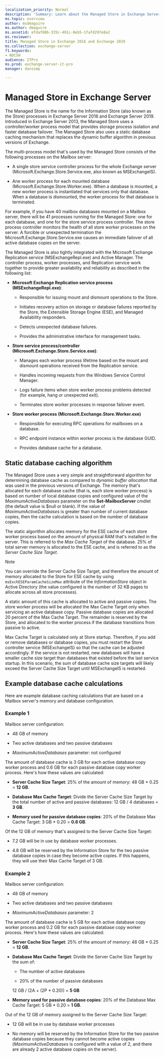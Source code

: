 ```yaml
---
localization_priority: Normal
description: 'Summary: Learn about the Managed Store in Exchange Server 2016 and 2019'
ms.topic: overview
author: msdmaguire
ms.author: dmaguire
ms.assetid: efdaf80b-335c-491c-8eb5-1fafd297e8a2
ms.reviewer: 
title: Managed Store in Exchange 2016 and Exchange 2019
ms.collection: exchange-server
f1.keywords:
- NOCSH
audience: ITPro
ms.prod: exchange-server-it-pro
manager: dansimp

---
```


# Managed Store in Exchange Server

The Managed Store is the name for the Information Store (also known as the Store) processes in Exchange Server 2016 and Exchange Server 2019. Introduced in Exchange Server 2013, the Managed Store uses a controller/worker process model that provides storage process isolation and faster database failover. The Managed Store also uses a static database caching mechanism that replaces the dynamic buffer algorithm in previous versions of Exchange.

The multi-process model that's used by the Managed Store consists of the following processes on the Mailbox server:

- A single store service controller process for the whole Exchange server (Microsoft.Exchange.Store.Service.exe, also known as MSExchangeIS).

- Ane worker process for each mounted database (Microsoft.Exchange.Store.Worker.exe). When a database is mounted, a new worker process is instantiated that services only that database. When a database is dismounted, the worker process for that database is terminated.

For example, if you have 40 mailbox databases mounted on a Mailbox server, there will be 41 processes running for the Managed Store: one for each database, and one for the store service process controller. The store process controller monitors the health of all store worker processes on the server. A forcible or unexpected termination the Microsoft.Exchange.Store.Service.exe causes an immediate failover of all active database copies on the server.

The Managed Store is also tightly integrated with the Microsoft Exchange Replication service (MSExchangeRepl.exe) and Active Manager. The controller process, worker processes, and Replication service work together to provide greater availability and reliability as described in the following list:

- **Microsoft Exchange Replication service process (MSExchangeRepl.exe)**:

  - Responsible for issuing mount and dismount operations to the Store.

  - Initiates recovery action on storage or database failures reported by the Store, the Extensible Storage Engine (ESE), and Managed Availability responders.

  - Detects unexpected database failures.

  - Provides the administrative interface for management tasks.

- **Store service process/controller (Microsoft.Exchange.Store.Service.exe)**:

  - Manages each worker process lifetime based on the mount and dismount operations received from the Replication service.

  - Handles incoming requests from the Windows Service Control Manager.

  - Logs failure items when store worker process problems detected (for example, hang or unexpected exit).

  - Terminates store worker processes in response failover event.

- **Store worker process (Microsoft.Exchange.Store.Worker.exe)**

  - Responsible for executing RPC operations for mailboxes on a database.

  - RPC endpoint instance within worker process is the database GUID.

  - Provides database cache for a database.

## Static database caching algorithm

The Managed Store uses a very simple and straightforward algorithm for determining database cache as compared to *dynamic buffer allocation* that was used in the previous versions of Exchange. The memory that's allocated for each database cache (that is, each store worker process) is based on number of local database copies and configured value of the *MaximumActiveDatabases* parameter on the **Set-MailboxServer** cmdlet (the default value is $null or blank). If the value of *MaximumActiveDatabases* is greater than number of current database copies, then the cache calculation is based on the number of database copies.

The static algorithm allocates memory for the ESE cache of each store worker process based on the amount of physical RAM that's installed in the server. This is referred to the *Max Cache Target* of the database. 25% of total server memory is allocated to the ESE cache, and is referred to as the *Server Cache Size Target*.

> [!NOTE]
> You can override the Server Cache Size Target, and therefore the amount of memory allocated to the Store for ESE cache by using `msExchESEParamCacheSizeMax` attribute of the *InformationStore* object in Active Directory (the value configured is the number of 32 KB pages to allocate across all store processes).

A static amount of this cache is allocated to active and passive copies. The store worker process will be allocated the Max Cache Target only when servicing an active database copy. Passive database copies are allocated 20 percent of the Max Cache Target. The remainder is reserved by the Store, and allocated to the worker process if the database transitions from passive to active.

Max Cache Target is calculated only at Store startup. Therefore, if you add or remove databases or database copies, you must restart the Store controller service (MSExchangeIS) so that the cache can be adjusted accordingly. If the service is not restarted, new databases will have a smaller cache size target than databases that existed before the last service startup. In this scenario, the sum of database cache size targets will likely exceed the Server Cache Size Target until MSExchangeIS is restarted.

## Example database cache calculations

Here are example database caching calculations that are based on a Mailbox server's memory and database configuration.

### Example 1

Mailbox server configuration:

- 48 GB of memory

- Two active databases and two passive databases

- *MaximumActiveDatabases* parameter: not configured

The amount of database cache is 3 GB for each active database copy worker process and 0.6 GB for each passive database copy worker process. Here's how these values are calculated:

- **Server Cache Size Target**: 25% of the amount of memory: 48 GB \* 0.25 = **12 GB**.

- **Database Max Cache Target**: Divide the Server Cache Size Target by the total number of active and passive databases: 12 GB / 4 databases = **3 GB**.

- **Memory used for passive database copies**: 20% of the Database Max Cache Target: 3 GB \* 0.20 = **0.6 GB**.

Of the 12 GB of memory that's assigned to the Server Cache Size Target:

- 7.2 GB will be in use by database worker processes.

- 4.8 GB will be reserved by the Information Store for the two passive database copies in case they become active copies. If this happens, they will use their Max Cache Target of 3 GB.

### Example 2

Mailbox server configuration:

- 48 GB of memory

- Two active databases and two passive databases

- *MaximumActiveDatabases* parameter: 2

The amount of database cache is 5 GB for each active database copy worker process and 0.2 GB for each passive database copy worker process. Here's how these values are calculated:

- **Server Cache Size Target**: 25% of the amount of memory: 48 GB \* 0.25 = **12 GB**.

- **Database Max Cache Target**: Divide the Server Cache Size Target by the sum of:

  - The number of active databases

  - 20% of the number of passive databases

  12 GB / (2A + (2P \* 0.20)) = **5 GB**

- **Memory used for passive database copies**: 20% of the Database Max Cache Target: 5 GB \* 0.20 = **1 GB**.

Out of the 12 GB of memory assigned to the Server Cache Size Target:

- 12 GB will be in use by database worker processes

- No memory will be reserved by the Information Store for the two passive database copies because they cannot become active copies (*MaximumActiveDatabases* is configured with a value of 2, and there are already 2 active database copies on the server).
